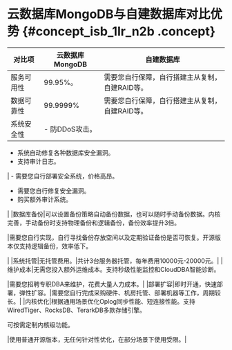 # 云数据库MongoDB与自建数据库对比优势 {#concept_isb_1lr_n2b .concept}

|对比项|云数据库MongoDB|自建数据库|
|---|-----------|-----|
|服务可用性|99.95%。|需要您自行保障，自行搭建主从复制，自建RAID等。|
|数据可靠性|99.9999%|需要您自行保障，自行搭建主从复制，自建RAID等。|
|系统安全性| -   防DDoS攻击。
-   系统自动修复各种数据库安全漏洞。
-   支持审计日志。

 | -   需要您自行部署安全系统，价格高昂。
-   需要您自行修复安全漏洞。
-   购买额外审计系统。

 |
|数据库备份|可以设置备份策略自动备份数据，也可以随时手动备份数据。内核完善，手动备份时支持物理备份和逻辑备份，备份效率提升3倍。

|需要您自行实现，自行寻找备份存放空间以及定期验证备份是否可恢复。开源版本仅支持逻辑备份，效率低下。

|
|系统托管|无托管费用。|共计3台服务器托管，每年费用10000元-20000元。|
|维护成本|无需您投入额外运维成本。支持秒级性能监控和CloudDBA智能诊断。

|需要您招聘专职DBA来维护，花费大量人力成本。|
|部署扩容|即时开通，快速部署，弹性扩容。|需要您自行完成采购硬件、机房托管、部署机器等工作，周期较长。|
|内核优化|根据通用场景优化Oplog同步性能、短连接性能。支持WiredTiger、RocksDB、TerarkDB多款存储引擎。

可按需定制内核级功能。

|使用普通开源版本，无任何针对性优化，在部分场景下使用受限。|

